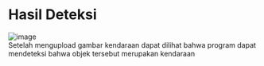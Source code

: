 Hasil Deteksi
=============
![image](https://github.com/FikkoMuharavid/Vehicle-Detection/assets/114418487/7599c62c-cfdc-48e3-b571-32dbb7f055c7) <br/>
Setelah mengupload gambar kendaraan dapat dilihat bahwa program dapat mendeteksi bahwa objek tersebut merupakan kendaraan
